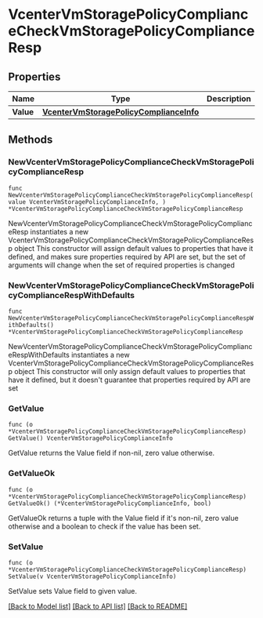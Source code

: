 # VcenterVmStoragePolicyComplianceCheckVmStoragePolicyComplianceResp

## Properties

Name | Type | Description | Notes
------------ | ------------- | ------------- | -------------
**Value** | [**VcenterVmStoragePolicyComplianceInfo**](VcenterVmStoragePolicyComplianceInfo.md) |  | 

## Methods

### NewVcenterVmStoragePolicyComplianceCheckVmStoragePolicyComplianceResp

`func NewVcenterVmStoragePolicyComplianceCheckVmStoragePolicyComplianceResp(value VcenterVmStoragePolicyComplianceInfo, ) *VcenterVmStoragePolicyComplianceCheckVmStoragePolicyComplianceResp`

NewVcenterVmStoragePolicyComplianceCheckVmStoragePolicyComplianceResp instantiates a new VcenterVmStoragePolicyComplianceCheckVmStoragePolicyComplianceResp object
This constructor will assign default values to properties that have it defined,
and makes sure properties required by API are set, but the set of arguments
will change when the set of required properties is changed

### NewVcenterVmStoragePolicyComplianceCheckVmStoragePolicyComplianceRespWithDefaults

`func NewVcenterVmStoragePolicyComplianceCheckVmStoragePolicyComplianceRespWithDefaults() *VcenterVmStoragePolicyComplianceCheckVmStoragePolicyComplianceResp`

NewVcenterVmStoragePolicyComplianceCheckVmStoragePolicyComplianceRespWithDefaults instantiates a new VcenterVmStoragePolicyComplianceCheckVmStoragePolicyComplianceResp object
This constructor will only assign default values to properties that have it defined,
but it doesn't guarantee that properties required by API are set

### GetValue

`func (o *VcenterVmStoragePolicyComplianceCheckVmStoragePolicyComplianceResp) GetValue() VcenterVmStoragePolicyComplianceInfo`

GetValue returns the Value field if non-nil, zero value otherwise.

### GetValueOk

`func (o *VcenterVmStoragePolicyComplianceCheckVmStoragePolicyComplianceResp) GetValueOk() (*VcenterVmStoragePolicyComplianceInfo, bool)`

GetValueOk returns a tuple with the Value field if it's non-nil, zero value otherwise
and a boolean to check if the value has been set.

### SetValue

`func (o *VcenterVmStoragePolicyComplianceCheckVmStoragePolicyComplianceResp) SetValue(v VcenterVmStoragePolicyComplianceInfo)`

SetValue sets Value field to given value.



[[Back to Model list]](../README.md#documentation-for-models) [[Back to API list]](../README.md#documentation-for-api-endpoints) [[Back to README]](../README.md)


